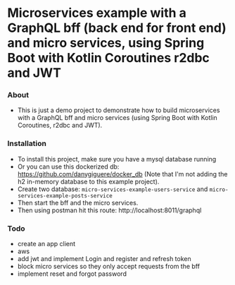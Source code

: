 # Microservices example with a GraphQL bff (back end for front end) and micro services, using Spring Boot with Kotlin Coroutines r2dbc and JWT


### About

- This is just a demo project to demonstrate how to build microservices with a GraphQL bff and micro services (using Spring Boot with Kotlin Coroutines, r2dbc and JWT).

### Installation

- To install this project, make sure you have a mysql database running
- Or you can use this dockerized db: https://github.com/danygiguere/docker_db (Note that I'm not adding the h2 in-memory database to this example project).
- Create two database: `micro-services-example-users-service` and `micro-services-example-posts-service`
- Then start the bff and the micro services.
- Then using postman hit this route: http://localhost:8011/graphql

### Todo

- create an app client
- aws
- add jwt and implement Login and register and refresh token
- block micro services so they only accept requests from the bff
- implement reset and forgot password
